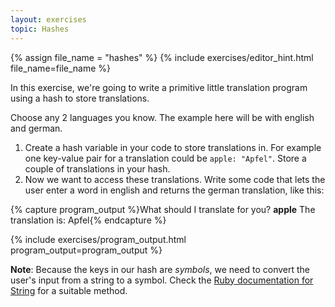 ```yaml
---
layout: exercises
topic: Hashes
---
```


{% assign file_name = "hashes" %}
{% include exercises/editor_hint.html file_name=file_name %}

In this exercise, we're going to write a primitive little translation program using a hash to store translations.

Choose any 2 languages you know. The example here will be with english and german.

1. Create a hash variable in your code to store translations in. For example one key-value pair for a translation could be `apple: "Apfel"`. Store a couple of translations in your hash.
2. Now we want to access these translations. Write some code that lets the user enter a word in english and returns the german translation, like this:

  {% capture program_output %}What should I translate for you? 
<b>apple</b>
The translation is: Apfel{% endcapture %}

  {% include exercises/program_output.html program_output=program_output %}

  __Note__: Because the keys in our hash are _symbols_, we need to convert the user's input from a string to a symbol. Check the [Ruby documentation for String](https://ruby-doc.org/core/String.html) for a suitable method.
